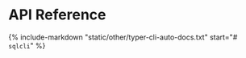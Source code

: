 # API Reference

{%
   include-markdown "static/other/typer-cli-auto-docs.txt"
   start="# `sqlcli`"
%}